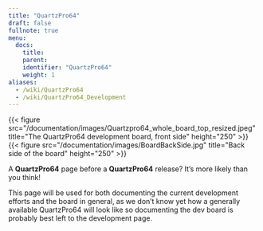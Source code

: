```yaml
---
title: "QuartzPro64"
draft: false
fullnote: true
menu:
  docs:
    title:
    parent:
    identifier: "QuartzPro64"
    weight: 1
aliases:
  - /wiki/QuartzPro64
  - /wiki/QuartzPro64_Development
---
```


{{< figure src="/documentation/images/Quartzpro64_whole_board_top_resized.jpeg" title="The QuartzPro64 development board, front side" height="250" >}}
{{< figure src="/documentation/images/BoardBackSide.jpg" title="Back side of the board" height="250" >}}

A **QuartzPro64** page before a **QuartzPro64** release? It’s more likely than you think!

This page will be used for both documenting the current development efforts and the board in general, as we don’t know yet how a generally available QuartzPro64 will look like so documenting the dev board is probably best left to the development page.
